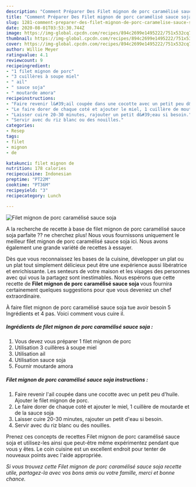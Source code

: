 ```yaml
---
description: "Comment Préparer Des Filet mignon de porc caramélisé sauce soja"
title: "Comment Préparer Des Filet mignon de porc caramélisé sauce soja"
slug: 1281-comment-preparer-des-filet-mignon-de-porc-caramelise-sauce-soja
date: 2020-08-01T03:53:30.744Z
image: https://img-global.cpcdn.com/recipes/894c2699e1495222/751x532cq70/filet-mignon-de-porc-caramelise-sauce-soja-photo-principale-de-la-recette.jpg
thumbnail: https://img-global.cpcdn.com/recipes/894c2699e1495222/751x532cq70/filet-mignon-de-porc-caramelise-sauce-soja-photo-principale-de-la-recette.jpg
cover: https://img-global.cpcdn.com/recipes/894c2699e1495222/751x532cq70/filet-mignon-de-porc-caramelise-sauce-soja-photo-principale-de-la-recette.jpg
author: Willie Meyer
ratingvalue: 4.1
reviewcount: 9
recipeingredient:
- "1 filet mignon de porc"
- "3 cuillères à soupe miel"
- " ail"
- " sauce soja"
- " moutarde amora"
recipeinstructions:
- "Faire revenir l&#39;ail coupée dans une cocotte avec un petit peu d&#39;huile. Ajouter le filet mignon de porc."
- "Le faire dorer de chaque coté et ajouter le miel, 1 cuillère de moutarde et de la sauce soja"
- "Laisser cuire 20-30 minutes, rajouter un petit d&#39;eau si besoin."
- "Servir avec du riz blanc ou des nouilles."
categories:
- Resep
tags:
- filet
- mignon
- de

katakunci: filet mignon de 
nutrition: 178 calories
recipecuisine: Indonesian
preptime: "PT22M"
cooktime: "PT36M"
recipeyield: "3"
recipecategory: Lunch

---
```



![Filet mignon de porc caramélisé sauce soja](https://img-global.cpcdn.com/recipes/894c2699e1495222/751x532cq70/filet-mignon-de-porc-caramelise-sauce-soja-photo-principale-de-la-recette.jpg)

A la recherche de recette à base de filet mignon de porc caramélisé sauce soja parfaite ?? ne cherchez plus! Nous vous fournissons uniquement le meilleur filet mignon de porc caramélisé sauce soja ici. Nous avons également une grande variété de recettes à essayer.

Dès que vous reconnaissez les bases de la cuisine, développer un plat ou un plat tout simplement délicieux peut être une expérience aussi libératrice et enrichissante. Les senteurs de votre maison et les visages des personnes avec qui vous la partagez sont inestimables. Nous espérons que cette recette de <strong> Filet mignon de porc caramélisé sauce soja </strong> vous fournira certainement quelques suggestions pour que vous deveniez un chef extraordinaire.

<!--inarticleads1-->

À faire filet mignon de porc caramélisé sauce soja tue avoir besoin 5 Ingrédients et 4 pas. Voici comment vous cuire il.

##### Ingrédients de filet mignon de porc caramélisé sauce soja :

1. Vous devez vous préparer 1 filet mignon de porc
1. Utilisation 3 cuillères à soupe miel
1. Utilisation  ail
1. Utilisation  sauce soja
1. Fournir  moutarde amora




<!--inarticleads2-->

##### Filet mignon de porc caramélisé sauce soja instructions :

1. Faire revenir l&#39;ail coupée dans une cocotte avec un petit peu d&#39;huile. Ajouter le filet mignon de porc.
1. Le faire dorer de chaque coté et ajouter le miel, 1 cuillère de moutarde et de la sauce soja
1. Laisser cuire 20-30 minutes, rajouter un petit d&#39;eau si besoin.
1. Servir avec du riz blanc ou des nouilles.




<!--inarticleads1-->

<p>
Prenez ces concepts de recettes Filet mignon de porc caramélisé sauce soja et utilisez-les ainsi que peut-être même expérimentez pendant que vous y êtes. Le coin cuisine est un excellent endroit pour tenter de nouveaux points avec l'aide appropriée.
</p>

<p>
<i>Si vous trouvez cette Filet mignon de porc caramélisé sauce soja recette utile, partagez-la avec vos bons amis ou votre famille, merci et bonne chance.</i>
</p>

